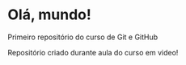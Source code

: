 # Olá, mundo!
Primeiro repositório do curso de Git e GitHub

Repositório criado durante aula do curso em video!
